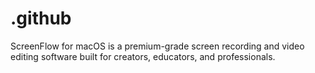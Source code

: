 # .github
ScreenFlow for macOS is a premium-grade screen recording and video editing software built for creators, educators, and professionals.
